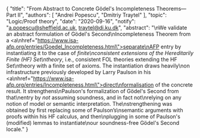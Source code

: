 {
    "title": "From Abstract to Concrete G&ouml;del's Incompleteness Theorems&mdash;Part II",
    "authors": [
        "Andrei Popescu",
        "Dmitriy Traytel"
    ],
    "topic": "Logic/Proof theory",
    "date": "2020-09-16",
    "notify": "a.popescu@sheffield.ac.uk, traytel@di.ku.dk",
    "abstract": "\nWe validate an abstract formulation of G&ouml;del's Second\nIncompleteness Theorem from a <a\nhref=\"https://www.isa-afp.org/entries/Goedel_Incompleteness.html\">separate\nAFP entry</a> by instantiating it to the case of <i>finite\nconsistent extensions of the Hereditarily Finite (HF) Set\ntheory</i>, i.e., consistent FOL theories extending the HF Set\ntheory with a finite set of axioms.  The instantiation draws heavily\non infrastructure previously developed by Larry Paulson in his <a\nhref=\"https://www.isa-afp.org/entries/Incompleteness.html\">direct\nformalisation of the concrete result</a>. It strengthens\nPaulson's formalization of G&ouml;del's Second from that\nentry by <i>not</i> assuming soundness, and in fact not\nrelying on any notion of model or semantic interpretation. The\nstrengthening was obtained by first replacing some of Paulson’s\nsemantic arguments with proofs within his HF calculus, and then\nplugging in some of Paulson's (modified) lemmas to instantiate\nour soundness-free G&ouml;del's Second locale."
}